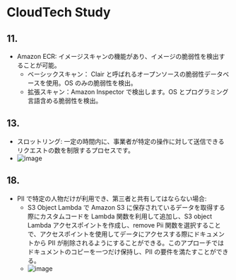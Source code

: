 # CloudTech Study

## 11.

- Amazon ECR: イメージスキャンの機能があり、イメージの脆弱性を検出することが可能。
  - ベーシックスキャン： Clair と呼ばれるオープンソースの脆弱性データベースを使用。OS のみの脆弱性を検出。
  - 拡張スキャン：Amazon Inspector で検出します。OS とプログラミング言語含める脆弱性を検出。

## 13.

- スロットリング: 一定の時間内に、事業者が特定の操作に対して送信できるリクエストの数を制限するプロセスです。
- ![image](https://github.com/yoshikikasama/network-and-server/assets/61643054/aae55cba-eacf-4583-98f5-7db428bde0b5)

## 18.

- PII で特定の人物だけが利用でき、第三者と共有してはならない場合:
  - S3 Object Lambda で Amazon S3 に保存されているデータを取得する際にカスタムコードを Lambda 関数を利用して追加し、S3 object Lambda アクセスポイントを作成し、remove Pii 関数を選択することで、アクセスポイントを使用してデータにアクセスする際にドキュメントから PII が削除されるようにすることができる。このアプローチではドキュメントのコピーを一つだけ保持し、PII の要件を満たすことができる。
  - ![image](https://github.com/yoshikikasama/network-and-server/assets/61643054/80fa4c8f-9050-4120-acc0-5644f4b100ad)

